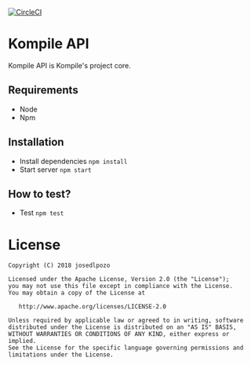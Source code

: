 [![CircleCI](https://circleci.com/gh/josedlpozo/Kompile.svg?style=svg&circle-token=79635e38c00a11a2e479fb6331c20f4f617dabf3)](https://circleci.com/gh/josedlpozo/Kompile)

# Kompile API

Kompile API is Kompile's project core.


## Requirements

- Node
- Npm

## Installation

- Install dependencies `npm install`
- Start server `npm start`

## How to test?

- Test `npm test`

# License

    Copyright (C) 2018 josedlpozo

    Licensed under the Apache License, Version 2.0 (the "License");
    you may not use this file except in compliance with the License.
    You may obtain a copy of the License at

       http://www.apache.org/licenses/LICENSE-2.0

    Unless required by applicable law or agreed to in writing, software
    distributed under the License is distributed on an "AS IS" BASIS,
    WITHOUT WARRANTIES OR CONDITIONS OF ANY KIND, either express or implied.
    See the License for the specific language governing permissions and
    limitations under the License.